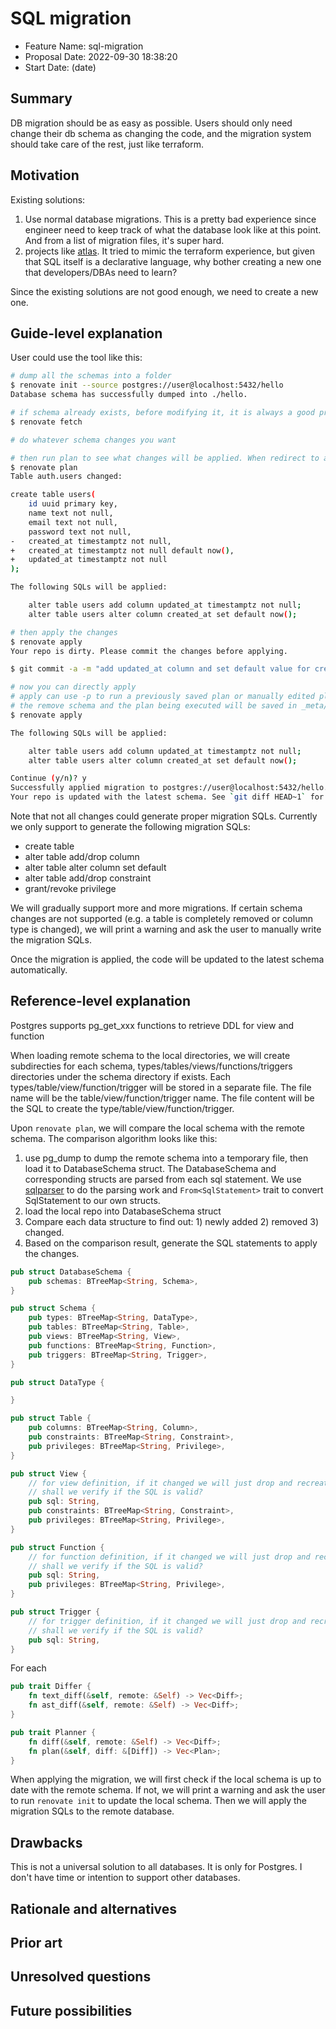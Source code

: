 # SQL migration

- Feature Name: sql-migration
- Proposal Date: 2022-09-30 18:38:20
- Start Date: (date)

## Summary

DB migration should be as easy as possible. Users should only need change their db schema as changing the code, and the migration system should take care of the rest, just like terraform.

## Motivation

Existing solutions:

1. Use normal database migrations. This is a pretty bad experience since engineer need to keep track of what the database look like at this point. And from a list of migration files, it's super hard.
2. projects like [atlas](https://github.com/ariga/atlas). It tried to mimic the terraform experience, but given that SQL itself is a declarative language, why bother creating a new one that developers/DBAs need to learn?

Since the existing solutions are not good enough, we need to create a new one.

## Guide-level explanation

User could use the tool like this:

```bash
# dump all the schemas into a folder
$ renovate init --source postgres://user@localhost:5432/hello
Database schema has successfully dumped into ./hello.

# if schema already exists, before modifying it, it is always a good practice to fetch the latest schema. Fetch will fail if current folder is not under git or it is not up to date with remote repository.
$ renovate fetch

# do whatever schema changes you want

# then run plan to see what changes will be applied. When redirect to a file, it will just print all the SQL statements for the migration.
$ renovate plan
Table auth.users changed:

create table users(
    id uuid primary key,
    name text not null,
    email text not null,
    password text not null,
-   created_at timestamptz not null,
+   created_at timestamptz not null default now(),
+   updated_at timestamptz not null
);

The following SQLs will be applied:

    alter table users add column updated_at timestamptz not null;
    alter table users alter column created_at set default now();

# then apply the changes
$ renovate apply
Your repo is dirty. Please commit the changes before applying.

$ git commit -a -m "add updated_at column and set default value for created_at"

# now you can directly apply
# apply can use -p to run a previously saved plan or manually edited plan
# the remove schema and the plan being executed will be saved in _meta/plans/202109301022/.
$ renovate apply

The following SQLs will be applied:

    alter table users add column updated_at timestamptz not null;
    alter table users alter column created_at set default now();

Continue (y/n)? y
Successfully applied migration to postgres://user@localhost:5432/hello.
Your repo is updated with the latest schema. See `git diff HEAD~1` for details.
```

Note that not all changes could generate proper migration SQLs. Currently we only support to generate the following migration SQLs:

- create table
- alter table add/drop column
- alter table alter column set default
- alter table add/drop constraint
- grant/revoke privilege

We will gradually support more and more migrations. If certain schema changes are not supported (e.g. a table is completely removed or column type is changed), we will print a warning and ask the user to manually write the migration SQLs.

Once the migration is applied, the code will be updated to the latest schema automatically.

## Reference-level explanation

Postgres supports pg_get_xxx functions to retrieve DDL for view and function

When loading remote schema to the local directories, we will create subdirecties for each schema, types/tables/views/functions/triggers directories under the schema directory if exists. Each types/table/view/function/trigger will be stored in a separate file. The file name will be the table/view/function/trigger name. The file content will be the SQL to create the type/table/view/function/trigger.

Upon `renovate plan`, we will compare the local schema with the remote schema. The comparison algorithm looks like this:

1. use pg_dump to dump the remote schema into a temporary file, then load it to DatabaseSchema struct. The DatabaseSchema and corresponding structs are parsed from each sql statement. We use [sqlparser](https://github.com/sqlparser-rs/sqlparser-rs) to do the parsing work and `From<SqlStatement>` trait to convert SqlStatement to our own structs.
2. load the local repo into DatabaseSchema struct
3. Compare each data structure to find out: 1) newly added 2) removed 3) changed.
4. Based on the comparison result, generate the SQL statements to apply the changes.

```rust
pub struct DatabaseSchema {
    pub schemas: BTreeMap<String, Schema>,
}

pub struct Schema {
    pub types: BTreeMap<String, DataType>,
    pub tables: BTreeMap<String, Table>,
    pub views: BTreeMap<String, View>,
    pub functions: BTreeMap<String, Function>,
    pub triggers: BTreeMap<String, Trigger>,
}

pub struct DataType {

}

pub struct Table {
    pub columns: BTreeMap<String, Column>,
    pub constraints: BTreeMap<String, Constraint>,
    pub privileges: BTreeMap<String, Privilege>,
}

pub struct View {
    // for view definition, if it changed we will just drop and recreate it
    // shall we verify if the SQL is valid?
    pub sql: String,
    pub constraints: BTreeMap<String, Constraint>,
    pub privileges: BTreeMap<String, Privilege>,
}

pub struct Function {
    // for function definition, if it changed we will just drop and recreate it
    // shall we verify if the SQL is valid?
    pub sql: String,
    pub privileges: BTreeMap<String, Privilege>,
}

pub struct Trigger {
    // for trigger definition, if it changed we will just drop and recreate it
    // shall we verify if the SQL is valid?
    pub sql: String,
}
```

For each

```rust
pub trait Differ {
    fn text_diff(&self, remote: &Self) -> Vec<Diff>;
    fn ast_diff(&self, remote: &Self) -> Vec<Diff>;
}
```

```rust
pub trait Planner {
    fn diff(&self, remote: &Self) -> Vec<Diff>;
    fn plan(&self, diff: &[Diff]) -> Vec<Plan>;
}
```

When applying the migration, we will first check if the local schema is up to date with the remote schema. If not, we will print a warning and ask the user to run `renovate init` to update the local schema. Then we will apply the migration SQLs to the remote database.

## Drawbacks

This is not a universal solution to all databases. It is only for Postgres. I don't have time or intention to support other databases.

## Rationale and alternatives

## Prior art

## Unresolved questions

## Future possibilities
